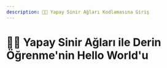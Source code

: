 ```yaml
---
description: 👩‍💻 Yapay Sinir Ağları Kodlamasına Giriş
---
```


# 🙋‍♀️ Yapay Sinir Ağları ile Derin Öğrenme'nin Hello World'u
